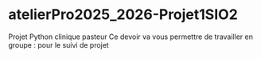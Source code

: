 # atelierPro2025_2026-Projet1SIO2
Projet Python clinique pasteur
Ce devoir va vous permettre de travailler en groupe :
pour le suivi de projet

